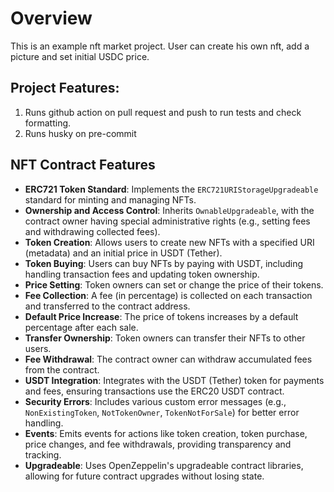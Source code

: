 # Overview

This is an example nft market project. User can create his own nft, add a picture and set initial USDC price.

## Project Features:

1. Runs github action on pull request and push to run tests and check formatting.
1. Runs husky on pre-commit

## NFT Contract Features

- **ERC721 Token Standard**: Implements the `ERC721URIStorageUpgradeable` standard for minting and managing NFTs.
- **Ownership and Access Control**: Inherits `OwnableUpgradeable`, with the contract owner having special administrative rights (e.g., setting fees and withdrawing collected fees).
- **Token Creation**: Allows users to create new NFTs with a specified URI (metadata) and an initial price in USDT (Tether).
- **Token Buying**: Users can buy NFTs by paying with USDT, including handling transaction fees and updating token ownership.
- **Price Setting**: Token owners can set or change the price of their tokens.
- **Fee Collection**: A fee (in percentage) is collected on each transaction and transferred to the contract address.
- **Default Price Increase**: The price of tokens increases by a default percentage after each sale.
- **Transfer Ownership**: Token owners can transfer their NFTs to other users.
- **Fee Withdrawal**: The contract owner can withdraw accumulated fees from the contract.
- **USDT Integration**: Integrates with the USDT (Tether) token for payments and fees, ensuring transactions use the ERC20 USDT contract.
- **Security Errors**: Includes various custom error messages (e.g., `NonExistingToken`, `NotTokenOwner`, `TokenNotForSale`) for better error handling.
- **Events**: Emits events for actions like token creation, token purchase, price changes, and fee withdrawals, providing transparency and tracking.
- **Upgradeable**: Uses OpenZeppelin's upgradeable contract libraries, allowing for future contract upgrades without losing state.
